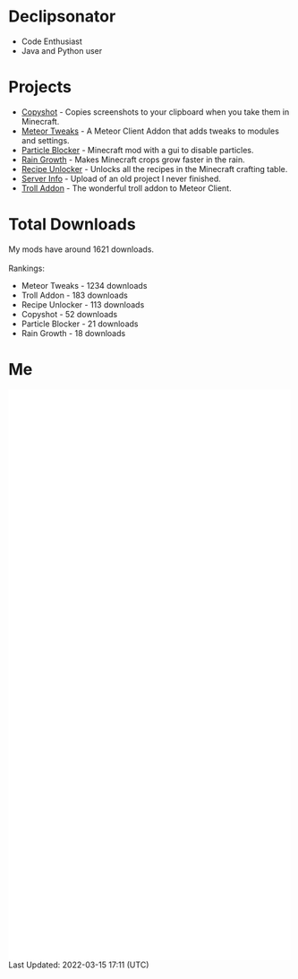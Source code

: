# Declipsonator
- Code Enthusiast
- Java and Python user
# Projects
- [Copyshot](https://github.com/Declipsonator/Copyshot) - Copies screenshots to your clipboard when you take them in Minecraft.
- [Meteor Tweaks](https://github.com/Declipsonator/Meteor-Tweaks) - A Meteor Client Addon that adds tweaks to modules and settings.
- [Particle Blocker](https://github.com/Declipsonator/Particle-Blocker) - Minecraft mod with a gui to disable particles.
- [Rain Growth](https://github.com/Declipsonator/Rain-Growth) - Makes Minecraft crops grow faster in the rain.
- [Recipe Unlocker](https://github.com/Declipsonator/Recipe-Unlocker) - Unlocks all the recipes in the Minecraft crafting table.
- [Server Info](https://github.com/Declipsonator/Server-Info) - Upload of an old project I never finished.
- [Troll Addon](https://github.com/Declipsonator/Troll-Addon) - The wonderful troll addon to Meteor Client.


# Total Downloads
My mods have around 1621 downloads. \
\
Rankings:
- Meteor Tweaks - 1234 downloads  
- Troll Addon - 183 downloads  
- Recipe Unlocker - 113 downloads  
- Copyshot - 52 downloads  
- Particle Blocker - 21 downloads  
- Rain Growth - 18 downloads  


# Me
<img align="center" src="/github-metrics.svg" alt="Metrics">
Last Updated: 2022-03-15 17:11 (UTC)
